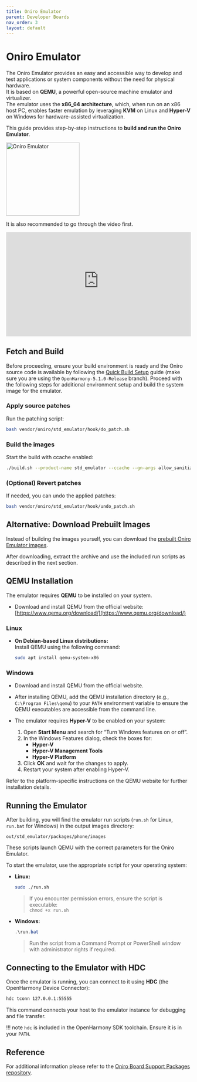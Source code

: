 ```yaml
---
title: Oniro Emulator
parent: Developer Boards
nav_order: 3
layout: default
---
```


# Oniro Emulator

The Oniro Emulator provides an easy and accessible way to develop and test applications or system components without the need for physical hardware.  
It is based on **QEMU**, a powerful open-source machine emulator and virtualizer.  
The emulator uses the **x86_64 architecture**, which, when run on an x86 host PC, enables faster emulation by leveraging **KVM** on Linux and **Hyper-V** on Windows for hardware-assisted virtualization.

This guide provides step-by-step instructions to **build and run the Oniro Emulator**.

<img src="../images/oniro_qemu.gif" alt="Oniro Emulator" width="200"/>

It is also recommended to go through the video first.

<div style="position:relative;padding-bottom:56.25%;height:0;overflow:hidden;">
  <iframe
    src="https://www.youtube-nocookie.com/embed/kaedNr02Xm0?list=PLy7t4z5SYNaT3VUbRGCoNH471N9sSs0uV&amp;index=3"
    title="HarmonyOS Wearable Tutorial #3"
    loading="lazy"
    allow="accelerometer; autoplay; clipboard-write; encrypted-media; picture-in-picture; web-share"
    allowfullscreen
    style="position:absolute;top:0;left:0;width:100%;height:100%;border:0;">
  </iframe>
</div>

## Fetch and Build

Before proceeding, ensure your build environment is ready and the Oniro source code is available by following the [Quick Build Setup](../building-oniro.md) guide (make sure you are using the `OpenHarmony-5.1.0-Release` branch). Proceed with the following steps for additional environment setup and build the system image for the emulator.

### Apply source patches

Run the patching script:

```bash
bash vendor/oniro/std_emulator/hook/do_patch.sh
```

### Build the images

Start the build with ccache enabled:

```bash
./build.sh --product-name std_emulator --ccache --gn-args allow_sanitize_debug=true
```

### (Optional) Revert patches

If needed, you can undo the applied patches:

```bash
bash vendor/oniro/std_emulator/hook/undo_patch.sh
```

## Alternative: Download Prebuilt Images

Instead of building the images yourself, you can download the [prebuilt Oniro Emulator images](https://github.com/eclipse-oniro4openharmony/device_board_oniro/releases/latest/download/oniro_emulator.zip).

After downloading, extract the archive and use the included run scripts as described in the next section.

## QEMU Installation

The emulator requires **QEMU** to be installed on your system.

- Download and install QEMU from the official website:  
  [https://www.qemu.org/download/](https://www.qemu.org/download/)

### Linux

- **On Debian-based Linux distributions:**  
  Install QEMU using the following command:
  ```bash
  sudo apt install qemu-system-x86
  ```

### Windows

- Download and install QEMU from the official website.
- After installing QEMU, add the QEMU installation directory (e.g., `C:\Program Files\qemu`) to your `PATH` environment variable to ensure the QEMU executables are accessible from the command line.
- The emulator requires **Hyper-V** to be enabled on your system:

  1. Open **Start Menu** and search for “Turn Windows features on or off”.
  2. In the Windows Features dialog, check the boxes for:
     - **Hyper-V**
     - **Hyper-V Management Tools**
     - **Hyper-V Platform**
  3. Click **OK** and wait for the changes to apply.
  4. Restart your system after enabling Hyper-V.

Refer to the platform-specific instructions on the QEMU website for further installation details.

## Running the Emulator

After building, you will find the emulator run scripts (`run.sh` for Linux, `run.bat` for Windows) in the output images directory:

```
out/std_emulator/packages/phone/images
```

These scripts launch QEMU with the correct parameters for the Oniro Emulator.

To start the emulator, use the appropriate script for your operating system:

- **Linux:**  
  ```bash
  sudo ./run.sh
  ```
  > If you encounter permission errors, ensure the script is executable:  
  > `chmod +x run.sh`

- **Windows:**  
  ```powershell
  .\run.bat
  ```
  > Run the script from a Command Prompt or PowerShell window with administrator rights if required.

## Connecting to the Emulator with HDC

Once the emulator is running, you can connect to it using **HDC** (the OpenHarmony Device Connector):

```bash
hdc tconn 127.0.0.1:55555
```

This command connects your host to the emulator instance for debugging and file transfer.

!!! note
    `hdc` is included in the OpenHarmony SDK toolchain. Ensure it is in your `PATH`.

## Reference

For additional information please refer to the [Oniro Board Support Packages repository](https://github.com/eclipse-oniro4openharmony/device_board_oniro).
